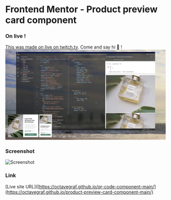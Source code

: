 # Frontend Mentor - Product preview card component

### On live !

[This was made on live on twitch.tv](https://www.twitch.tv/octavegraf). Come and say hi 👋 !
![Twitch live](./design/twitch.jpg)

### Screenshot

![Screenshot](screenshot.jpeg)

### Link

[Live site URL]([https://octavegraf.github.io/qr-code-component-main/](https://octavegraf.github.io/product-preview-card-component-main/)
